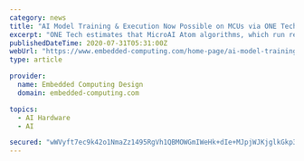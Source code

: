 ```yaml
---
category: news
title: "AI Model Training & Execution Now Possible on MCUs via ONE Tech MicroAI Atom"
excerpt: "ONE Tech estimates that MicroAI Atom algorithms, which run recursive analysis and reside directly on target MCUs at the edge, reduce the cost of deploying endpoint intelligence by a minimum of 80%."
publishedDateTime: 2020-07-31T05:31:00Z
webUrl: "https://www.embedded-computing.com/home-page/ai-model-training-execution-now-possible-on-mcus-via-one-tech-microai-atom"
type: article

provider:
  name: Embedded Computing Design
  domain: embedded-computing.com

topics:
  - AI Hardware
  - AI

secured: "wWVyft7ec9k42o1NmaZz1495RgVh1QBMOWGmIWeHk+dIe+MJpjWJKjglkGkp3rhvHu+lKV+8VSgput58L2UXejx7f7yLfHDOT1fqevZflDME1tR+c0Og4hMi7iipWp3ZQSfpRIIcAndhh844oDOusvGuLIKIrK/hk/ml1YXx7QgKO4WW/gY3ndg9Qu4dFXNWLJDfY95em8O8J8DQC5QxQN94e4hZRB/4k0u+8KYRsMowgGKgo8vg7E/PLyKzbypmVqAJLewZrn6iDRL4lo5BqQ6HVOAPCmYkAIROQTkCcSMluwO6Fdqk/LcOauhedxvpMq+haK+49i4NYoW5sv9dfQ==;XLZ5+9sxO9d0M2DajOABZA=="
---
```


